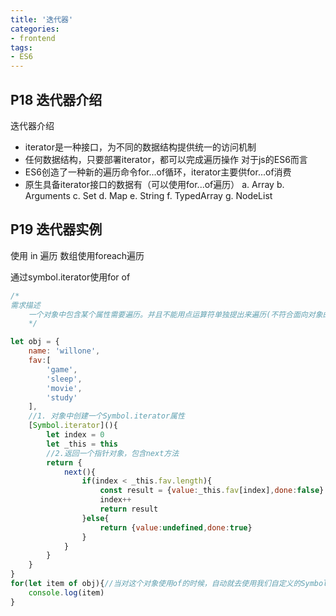 ```yaml
---
title: '迭代器'
categories:
- frontend
tags:
- ES6
---
```


## P18 迭代器介绍
迭代器介绍
* iterator是一种接口，为不同的数据结构提供统一的访问机制
* 任何数据结构，只要部署iterator，都可以完成遍历操作
对于js的ES6而言
* ES6创造了一种新的遍历命令for...of循环，iterator主要供for...of消费
* 原生具备iterator接口的数据有（可以使用for...of遍历）
    a. Array
    b. Arguments
    c. Set
    d. Map
    e. String
    f. TypedArray
    g. NodeList

## P19 迭代器实例
使用 in 遍历
数组使用foreach遍历

通过symbol.iterator使用for of
```js
/* 
需求描述
    一个对象中包含某个属性需要遍历。并且不能用点运算符单独提出来遍历(不符合面向对象的思想)
    */

let obj = {
    name: 'willone',
    fav:[
        'game',
        'sleep',
        'movie',
        'study'
    ],
    //1. 对象中创建一个Symbol.iterator属性
    [Symbol.iterator](){
        let index = 0
        let _this = this
        //2.返回一个指针对象，包含next方法
        return {
            next(){
                if(index < _this.fav.length){
                    const result = {value:_this.fav[index],done:false}
                    index++
                    return result  
                }else{
                    return {value:undefined,done:true}
                }
            }
        }
    }
}
for(let item of obj){//当对这个对象使用of的时候，自动就去使用我们自定义的Symbol.interator了
    console.log(item)
}
```
